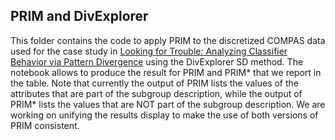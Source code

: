 ## PRIM and DivExplorer

This folder contains the code to apply PRIM to the discretized COMPAS data used for the case study in [Looking for Trouble:
Analyzing Classifier Behavior via Pattern Divergence](https://dl.acm.org/doi/10.1145/3448016.3457284) using the DivExplorer SD method.
The notebook allows to produce the result for PRIM and PRIM* that we report in the table. Note that currently the output of PRIM lists the values of the attributes that are part of the subgroup description, while the output of PRIM* lists the values that are NOT part of the subgroup description. We are working on unifying the results display to make the use of both versions of PRIM consistent.